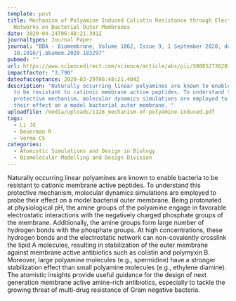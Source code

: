 ```yaml
---
template: post
title: Mechanism of Polyamine Induced Colistin Resistance through Electrostatic
  Networks on Bacterial Outer Membranes
date: 2020-04-24T06:48:21.391Z
journaltypes: Journal Paper
journal: "BBA - Biomembrane, Volume 1862, Issue 9, 1 September 2020, doi:
  10.1016/j.bbamem.2020.183297"
pubmed: ""
url: https://www.sciencedirect.com/science/article/abs/pii/S0005273620301280
impactfactor: "3.790"
dateofacceptance: 2020-03-29T06:48:21.404Z
description: "Naturally occurring linear polyamines are known to enable bacteria
  to be resistant to cationic membrane active peptides. To understand this
  protective mechanism, molecular dynamics simulations are employed to probe
  their effect on a model bacterial outer membrane. "
uploadfile: /media/uploads/1128_mechanism-of-polyamine-induced.pdf
tags:
  - Li JG
  - Beuerman R
  - Verma CS
categories:
  - Atomistic Simulations and Design in Biology
  - Biomolecular Modelling and Design Division
---
```

<!--StartFragment-->

Naturally occurring linear polyamines are known to enable bacteria to be resistant to cationic membrane active peptides. To understand this protective mechanism, molecular dynamics simulations are employed to probe their effect on a model bacterial outer membrane. Being protonated at physiological pH, the amine groups of the polyamine engage in favorable electrostatic interactions with the negatively charged phosphate groups of the membrane. Additionally, the amine groups form large number of hydrogen bonds with the phosphate groups. At high concentrations, these hydrogen bonds and the electrostatic network can non-covalently crosslink the lipid A molecules, resulting in stabilization of the outer membrane against membrane active antibiotics such as colistin and polymyxin B. Moreover, large polyamine molecules (e.g., spermidine) have a stronger stabilization effect than small polyamine molecules (e.g., ethylene diamine). The atomistic insights provide useful guidance for the design of next generation membrane active amine-rich antibiotics, especially to tackle the growing threat of multi-drug resistance of Gram negative bacteria.

<!--EndFragment-->
